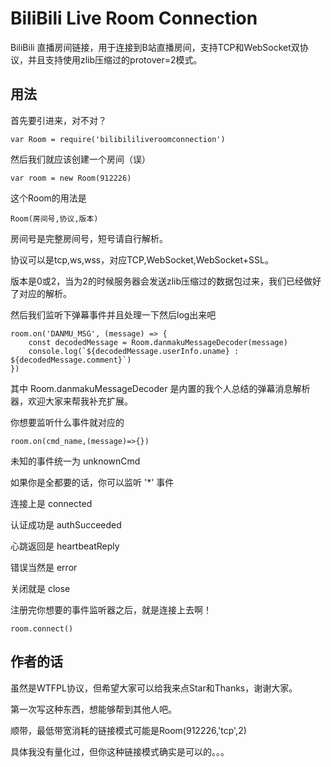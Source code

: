 # BiliBili Live Room Connection

BiliBili 直播房间链接，用于连接到B站直播房间，支持TCP和WebSocket双协议，并且支持使用zlib压缩过的protover=2模式。

## 用法

首先要引进来，对不对？
``` 
var Room = require('bilibililiveroomconnection')
```

然后我们就应该创建一个房间（误）
```
var room = new Room(912226)
```

这个Room的用法是
```
Room(房间号,协议,版本)
```
房间号是完整房间号，短号请自行解析。

协议可以是tcp,ws,wss，对应TCP,WebSocket,WebSocket+SSL。

版本是0或2，当为2的时候服务器会发送zlib压缩过的数据包过来，我们已经做好了对应的解析。

然后我们监听下弹幕事件并且处理一下然后log出来吧
```
room.on('DANMU_MSG', (message) => {
    const decodedMessage = Room.danmakuMessageDecoder(message)
    console.log(`${decodedMessage.userInfo.uname} : ${decodedMessage.comment}`)
})
```
其中 Room.danmakuMessageDecoder 是内置的我个人总结的弹幕消息解析器，欢迎大家来帮我补充扩展。

你想要监听什么事件就对应的
```
room.on(cmd_name,(message)=>{})
```
未知的事件统一为 unknownCmd

如果你是全都要的话，你可以监听 '*' 事件

连接上是 connected

认证成功是 authSucceeded

心跳返回是 heartbeatReply

错误当然是 error

关闭就是 close

注册完你想要的事件监听器之后，就是连接上去啊！
```
room.connect()
```

## 作者的话

虽然是WTFPL协议，但希望大家可以给我来点Star和Thanks，谢谢大家。

第一次写这种东西，想能够帮到其他人吧。

顺带，最低带宽消耗的链接模式可能是Room(912226,'tcp',2)

具体我没有量化过，但你这种链接模式确实是可以的。。。
